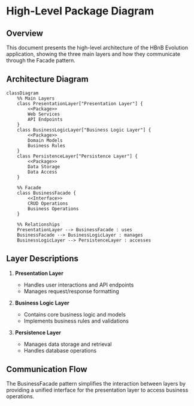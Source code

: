 # High-Level Package Diagram

## Overview

This document presents the high-level architecture of the HBnB Evolution application, showing the three main layers and how they communicate through the Facade pattern.

## Architecture Diagram

```mermaid
classDiagram
    %% Main Layers
    class PresentationLayer["Presentation Layer"] {
        <<Package>>
        Web Services
        API Endpoints
    }
    class BusinessLogicLayer["Business Logic Layer"] {
        <<Package>>
        Domain Models
        Business Rules
    }
    class PersistenceLayer["Persistence Layer"] {
        <<Package>>
        Data Storage
        Data Access
    }

    %% Facade
    class BusinessFacade {
        <<Interface>>
        CRUD Operations
        Business Operations
    }

    %% Relationships
    PresentationLayer --> BusinessFacade : uses
    BusinessFacade --> BusinessLogicLayer : manages
    BusinessLogicLayer --> PersistenceLayer : accesses
```

## Layer Descriptions

1. **Presentation Layer**
   - Handles user interactions and API endpoints
   - Manages request/response formatting

2. **Business Logic Layer**
   - Contains core business logic and models
   - Implements business rules and validations

3. **Persistence Layer**
   - Manages data storage and retrieval
   - Handles database operations

## Communication Flow

The BusinessFacade pattern simplifies the interaction between layers by providing a unified interface for the presentation layer to access business operations.
